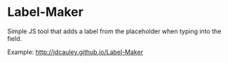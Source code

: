 Label-Maker
===========

Simple JS tool that adds a label from the placeholder when typing into the field.

Example: http://jdcauley.github.io/Label-Maker
